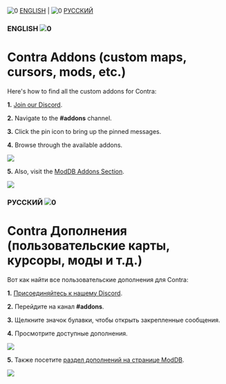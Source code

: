 ![0](https://cdn.discordapp.com/attachments/410500983198580740/948933165177765938/flag-gb.jpg) [ENGLISH](#ENGLISH-) | ![0](https://cdn.discordapp.com/attachments/410500983198580740/948934837664878592/flag-ru.jpg) [РУССКИЙ](#РУССКИЙ-)
### ENGLISH ![0](https://cdn.discordapp.com/attachments/410500983198580740/948933165177765938/flag-gb.jpg)
# Contra Addons (custom maps, cursors, mods, etc.)

Here's how to find all the custom addons for Contra:

**1.** [Join our Discord](https://www.moddb.com/mods/contra/downloads/contra-009-final-all-patches).

**2.** Navigate to the **#addons** channel.

**3.** Click the pin icon to bring up the pinned messages.

**4.** Browse through the available addons.

![](https://cdn.discordapp.com/attachments/410500983198580740/975854844835418152/addons.jpg)

**5.** Also, visit the [ModDB Addons Section](https://www.moddb.com/mods/contra/addons).

![](https://cdn.discordapp.com/attachments/410500983198580740/975857140277346364/moddb_addons.jpg)

### РУССКИЙ ![0](https://cdn.discordapp.com/attachments/410500983198580740/948934837664878592/flag-ru.jpg)
# Contra Дополнения (пользовательские карты, курсоры, моды и т.д.)

Вот как найти все пользовательские дополнения для Contra:

**1.** [Присоединяйтесь к нашему Discord](https://www.moddb.com/mods/contra/downloads/contra-009-final-all-patches).

**2.** Перейдите на канал **#addons**.

**3.** Щелкните значок булавки, чтобы открыть закрепленные сообщения.

**4.** Просмотрите доступные дополнения.

![](https://cdn.discordapp.com/attachments/410500983198580740/975854844835418152/addons.jpg)

**5.** Также посетите [раздел дополнений на странице ModDB](https://www.moddb.com/mods/contra/addons).

![](https://cdn.discordapp.com/attachments/410500983198580740/975857140277346364/moddb_addons.jpg)
